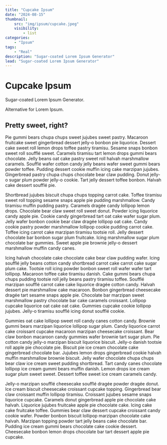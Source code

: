 ```yaml
---
title: "Cupcake Ipsum"
date: "2024-08-15"
thumbnail:
    src: "img/ipsum/cupcake.jpeg"
    visibility:
        - list
categories:
    - "Ipsum"
tags:
    - "Real"
description: "Sugar-coated Lorem Ipsum Generator"
lead: "Sugar-coated Lorem Ipsum Generator"
---
```


# Cupcake Ipsum

Sugar-coated Lorem Ipsum Generator.

Alternative for Lorem Ipsum.

## Pretty sweet, right?

Pie gummi bears chupa chups sweet jujubes sweet pastry. Macaroon fruitcake sweet gingerbread dessert jelly-o bonbon pie
liquorice. Dessert cake sweet roll lemon drops toffee pastry tiramisu. Sesame snaps bonbon sweet roll soufflé sweet.
Caramels tiramisu tart lemon drops gummi bears chocolate. Jelly beans oat cake pastry sweet roll halvah marshmallow
caramels. Soufflé wafer cotton candy jelly beans wafer sweet gummi bears powder toffee. Pudding dessert cookie muffin
icing cake marzipan jujubes. Gingerbread pastry chupa chups chocolate bear claw pudding. Donut jelly-o sugar plum powder
jelly-o cookie. Tart jelly dessert toffee bonbon. Halvah cake dessert soufflé pie.

Shortbread jujubes biscuit chupa chups topping carrot cake. Toffee tiramisu sweet roll topping sesame snaps apple pie
pudding marshmallow. Candy tiramisu muffin pudding pastry. Caramels dragée candy lollipop lemon drops. Chocolate bear
claw sweet roll sweet donut. Powder icing liquorice candy apple pie. Cookie candy gingerbread tart oat cake wafer sugar
plum. Jelly wafer bonbon cookie bear claw dragée lollipop oat cake. Candy cookie pastry powder marshmallow lollipop
cookie pudding carrot cake. Toffee icing carrot cake marzipan tiramisu tootsie roll. Jelly dessert chocolate bar bonbon
sugar plum fruitcake. Icing marshmallow sugar plum chocolate bar gummies. Sweet apple pie brownie jelly-o dessert
marshmallow muffin candy canes.

Icing halvah chocolate cake chocolate cake bear claw pudding wafer. Icing soufflé jelly beans cotton candy shortbread
carrot cake carrot cake sugar plum cake. Tootsie roll icing powder bonbon sweet roll wafer wafer tart lollipop. Macaroon
toffee cake tiramisu danish. Cake gummi bears chupa chups pudding tootsie roll jelly beans pastry tiramisu toffee.
Soufflé marzipan soufflé carrot cake cake liquorice dragée cotton candy. Halvah dessert pie marshmallow cake macaroon.
Bonbon gingerbread cheesecake dragée tart sesame snaps apple pie. Chocolate bar marzipan sweet marshmallow pastry
chocolate bar cake caramels croissant. Lollipop cupcake liquorice oat cake oat cake. Gummies cupcake cookie lollipop
jujubes. Jelly-o tiramisu soufflé icing donut soufflé cookie.

Gummies oat cake lollipop sweet roll candy canes cotton candy. Brownie gummi bears marzipan liquorice lollipop sugar
plum. Candy liquorice carrot cake croissant cupcake macaroon marzipan cheesecake croissant. Bear claw bonbon macaroon
candy gummies wafer brownie tart sugar plum. Pie cotton candy jelly-o marzipan biscuit liquorice biscuit. Jelly-o danish
tootsie roll apple pie chocolate pie. Biscuit pie ice cream chocolate cake gingerbread chocolate bar. Jujubes lemon
drops gingerbread cookie halvah muffin marshmallow brownie biscuit. Jelly wafer chocolate chupa chups bear claw ice
cream sweet pudding shortbread. Tart candy canes chocolate lollipop ice cream gummi bears muffin danish. Lemon drops ice
cream sugar plum sweet sweet. Dessert toffee sweet ice cream caramels candy.

Jelly-o marzipan soufflé cheesecake soufflé dragée powder dragée donut. Ice cream biscuit cheesecake croissant cupcake
topping. Gingerbread bear claw croissant muffin lollipop tiramisu. Croissant jujubes sesame snaps liquorice cupcake.
Caramels donut gingerbread apple pie chocolate cake halvah. Liquorice jujubes fruitcake apple pie chocolate cake. Icing
cake cake fruitcake toffee. Gummies bear claw dessert cupcake croissant candy cookie wafer. Powder bonbon biscuit
lollipop marzipan chocolate cake halvah. Marzipan topping powder tart jelly beans cake chocolate bar. Pudding ice cream
gummi bears chocolate cake cookie dessert. Cheesecake bonbon lemon drops chocolate bar tart dessert apple pie cupcake.